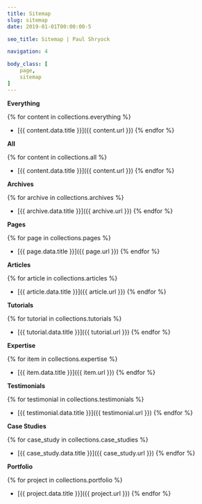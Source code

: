 ```yaml
---
title: Sitemap
slug: sitemap
date: 2019-01-01T00:00:00-5

seo_title: Sitemap | Paul Shryock

navigation: 4

body_class: [
	page,
	sitemap
]
---
```


**Everything**

{% for content in collections.everything %}
- [{{ content.data.title }}]({{ content.url }})
{% endfor %}

**All**

{% for content in collections.all %}
- [{{ content.data.title }}]({{ content.url }})
{% endfor %}

**Archives**

{% for archive in collections.archives %}
- [{{ archive.data.title }}]({{ archive.url }})
{% endfor %}

**Pages**

{% for page in collections.pages %}
- [{{ page.data.title }}]({{ page.url }})
{% endfor %}

**Articles**

{% for article in collections.articles %}
- [{{ article.data.title }}]({{ article.url }})
{% endfor %}

**Tutorials**

{% for tutorial in collections.tutorials %}
- [{{ tutorial.data.title }}]({{ tutorial.url }})
{% endfor %}

**Expertise**

{% for item in collections.expertise %}
- [{{ item.data.title }}]({{ item.url }})
{% endfor %}

**Testimonials**

{% for testimonial in collections.testimonials %}
- [{{ testimonial.data.title }}]({{ testimonial.url }})
{% endfor %}

**Case Studies**

{% for case_study in collections.case_studies %}
- [{{ case_study.data.title }}]({{ case_study.url }})
{% endfor %}

**Portfolio**

{% for project in collections.portfolio %}
- [{{ project.data.title }}]({{ project.url }})
{% endfor %}